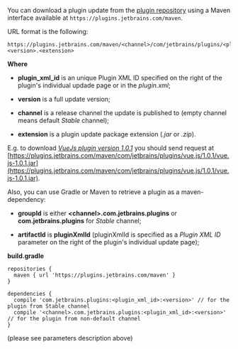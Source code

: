 [//]: # (title: Marketplace Maven Interface)


You can download a plugin update from the [plugin repository](https://plugins.jetbrains.com) using a Maven interface available at `https://plugins.jetbrains.com/maven`.

URL format is the following:

```
https://plugins.jetbrains.com/maven/<channel>/com/jetbrains/plugins/<plugin_xml_id>/<version>/<plugin_xml_id>-<version>.<extension>
```

**Where**

* **plugin_xml_id** is an unique Plugin XML ID specified on the right of the plugin's individual updade page or in the *plugin.xml*; 

* **version** is a full update version;

* **channel** is a release channel the update is published to (empty channel means default *Stable* channel);

* **extension** is a plugin update package extension (*.jar* or *.zip*).

E.g. to download *[VueJs plugin version 1.0.1](https://plugins.jetbrains.com/plugin/8057-vue-js/update/23034)* you should send request at [https://plugins.jetbrains.com/maven/com/jetbrains/plugins/vue.js/1.0.1/vue.js-1.0.1.jar](https://plugins.jetbrains.com/maven/com/jetbrains/plugins/vue.js/1.0.1/vue.js-1.0.1.jar).

Also, you can use Gradle or Maven to retrieve a plugin as a maven-dependency:

* **groupId** is either **\<channel>.com.jetbrains.plugins** or **com.jetbrains.plugins** for *Stable* channel;

* **artifactId** is **pluginXmlId** (pluginXmlId is specified as a *Plugin XML ID* parameter on the right of the plugin's individual update page);

**build.gradle**

```
repositories {
  maven { url 'https://plugins.jetbrains.com/maven' }
}
 
dependencies {
  compile 'com.jetbrains.plugins:<plugin_xml_id>:<version>' // for the plugin from Stable channel
  compile '<channel>.com.jetbrains.plugins:<plugin_xml_id>:<version>' // for the plugin from non-default channel
}
```

(please see parameters description above)
